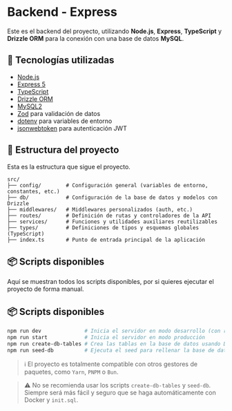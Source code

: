 # Backend - Express

Este es el backend del proyecto, utilizando **Node.js**, **Express**, **TypeScript** y **Drizzle ORM** para la conexión con una base de datos **MySQL**.

## 🚀 Tecnologías utilizadas

- [Node.js](https://nodejs.org/)
- [Express 5](https://expressjs.com/)
- [TypeScript](https://www.typescriptlang.org/)
- [Drizzle ORM](https://orm.drizzle.team/)
- [MySQL2](https://www.npmjs.com/package/mysql2)
- [Zod](https://zod.dev/) para validación de datos
- [dotenv](https://www.npmjs.com/package/dotenv) para variables de entorno
- [jsonwebtoken](https://www.npmjs.com/package/jsonwebtoken) para autenticación JWT

## 📁 Estructura del proyecto

Esta es la estructura que sigue el proyecto.

```text
src/
├── config/        # Configuración general (variables de entorno, constantes, etc.)
├── db/            # Configuración de la base de datos y modelos con Drizzle
├── middlewares/   # Middlewares personalizados (auth, etc.)
├── routes/        # Definición de rutas y controladores de la API
├── services/      # Funciones y utilidades auxiliares reutilizables
├── types/         # Definiciones de tipos y esquemas globales (TypeScript)
├── index.ts       # Punto de entrada principal de la aplicación
```

## 📦 Scripts disponibles

Aquí se muestran todos los scripts disponibles, por si quieres ejecutar el proyecto de forma manual.

## 📦 Scripts disponibles

```bash
npm run dev              # Inicia el servidor en modo desarrollo (con recarga automática)
npm run start            # Inicia el servidor en modo producción
npm run create-db-tables # Crea las tablas en la base de datos usando Drizzle ORM
npm run seed-db          # Ejecuta el seed para rellenar la base de datos con datos iniciales
```

> ℹ️ El proyecto es totalmente compatible con otros gestores de paquetes, como `Yarn`, `PNPM` o `Bun`.

> ⚠️ No se recomienda usar los scripts `create-db-tables` y `seed-db`. Siempre será más fácil y seguro que se haga automáticamente con Docker y `init.sql`.